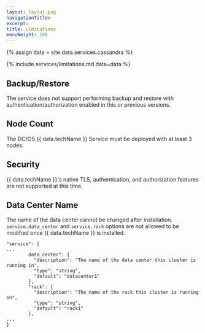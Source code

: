 ```yaml
---
layout: layout.pug
navigationTitle:
excerpt:
title: Limitations
menuWeight: 100
---
```

{% assign data = site.data.services.cassandra %}

{% include services/limitations.md data=data %}

## Backup/Restore

The service does not support performing backup and restore with authentication/authorization enabled in this or previous versions.

## Node Count

The DC/OS {{ data.techName }} Service must be deployed with at least 3 nodes.

## Security

{{ data.techName }}'s native TLS, authentication, and authorization features are not supported at this time.

## Data Center Name

The name of the data center cannot be changed after installation. `service.data_center` and `service.rack` options are not allowed to be modified once {{ data.techName }} is installed.

```
"service": {
...
        data_center": {
          "description": "The name of the data center this cluster is running in",
          "type": "string",
          "default": "datacenter1"
        },
        "rack": {
          "description": "The name of the rack this cluster is running on",
          "type": "string",
          "default": "rack1"
        },
...
}
```
